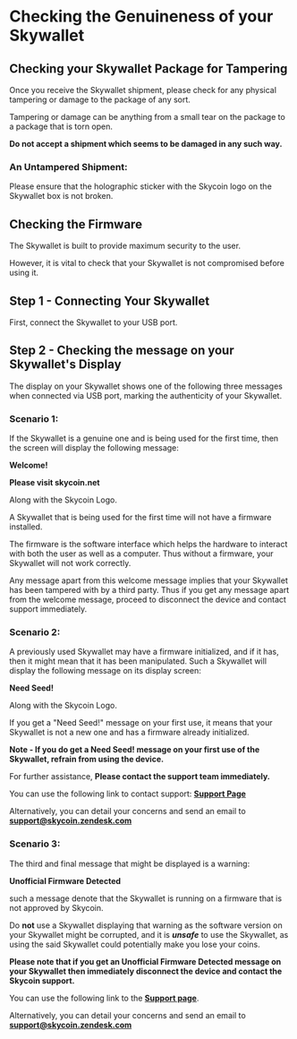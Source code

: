 # Checking the Genuineness of your Skywallet

## Checking your Skywallet Package for Tampering

Once you receive the Skywallet shipment, please check for any physical tampering or damage to the package of any sort.

Tampering or damage can be anything from a small tear on the package to a package that is torn open.

**Do not accept a shipment which seems to be damaged in any such way.**

### An Untampered Shipment:

<A Picture of an untampered shipment before opening>

Please ensure that the holographic sticker with the Skycoin logo on the Skywallet box is not broken.
<A Picture of the unbroken holographic seal on the box>

## Checking the Firmware

The Skywallet is built to provide maximum security to the user.

However, it is vital to check that your Skywallet is not compromised before using it.

## Step 1 - Connecting Your Skywallet

First, connect the Skywallet to your USB port.

## Step 2 - Checking the message on your Skywallet's Display

The display on your Skywallet shows one of the following three messages when connected via USB port, marking the authenticity of your Skywallet.

### Scenario 1:

If the Skywallet is a genuine one and is being used for the first time, then the screen will display the following message:

**Welcome!**

**Please visit skycoin.net** 

Along with the Skycoin Logo.

<A photo of the Hardware Wallet displaying the welcome message>

A Skywallet that is being used for the first time will not have a firmware installed.

The firmware is the software interface which helps the hardware to interact with both the user as well as a computer. Thus without a firmware, your Skywallet will not work correctly.

Any message apart from this welcome message implies that your Skywallet has been tampered with by a third party. Thus if you get any message apart from the welcome message, proceed to disconnect the device and contact support immediately.

### Scenario 2:

A previously used Skywallet may have a firmware initialized, and if it has, then it might mean that it has been manipulated. Such a Skywallet will display the following message on its display screen:

**Need Seed!**

Along with the Skycoin Logo.

<A picture of the Hardware Wallet which displays the message NEED SEED>

If you get a "Need Seed!" message on your first use, it means that your Skywallet is not a new one and has a firmware already initialized.

**Note - If you do get a Need Seed! message on your first use of the Skywallet, refrain from using the device.**

For further assistance, **Please contact the support team immediately.**

You can use the following link to contact support: **[Support Page](store.skycoin.net/pages/support)**

Alternatively, you can detail your concerns and send an email to **support@skycoin.zendesk.com**

### Scenario 3:

The third and final message that might be displayed is a warning:

**Unofficial Firmware Detected**

such a message denote that the Skywallet is running on a firmware that is not approved by Skycoin. 

Do **not** use a Skywallet displaying that warning as the software version on your Skywallet might be corrupted, and it is ***unsafe*** to use the Skywallet, as using the said Skywallet could potentially make you lose your coins.

<A picture showing the message Unofficial firmware detected>
  
**Please note that if you get an Unofficial Firmware Detected message on your Skywallet then immediately disconnect the device and contact the Skycoin support.**

You can use the following link to the **[Support page](store.skycoin.net/pages/support)**.

Alternatively, you can detail your concerns and send an email to **support@skycoin.zendesk.com**
